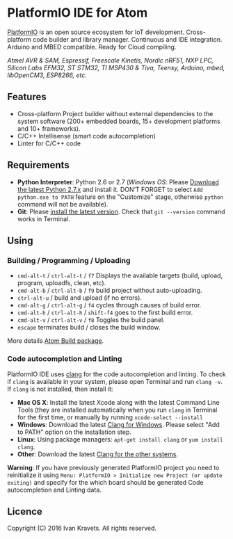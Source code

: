 # PlatformIO IDE for Atom

[PlatformIO](http://platformio.org/) is an open source ecosystem
for IoT development. Cross-platform code builder and library manager.
Continuous and IDE integration. Arduino and MBED compatible.
Ready for Cloud compiling.

*Atmel AVR & SAM, Espressif, Freescale Kinetis, Nordic nRF51, NXP LPC,
Silicon Labs EFM32, ST STM32, TI MSP430 & Tiva, Teensy, Arduino, mbed,
libOpenCM3, ESP8266, etc.*

## Features

* Cross-platform Project builder without external dependencies to the system software (200+ embedded boards, 15+ development platforms and 10+ frameworks).
* C/C++ Intellisense (smart code autocompletion)
* Linter for C/C++ code

## Requirements

* **Python Interpreter**: Python 2.6 or 2.7 (*Windows OS*: Please [Download the latest Python 2.7.x](https://www.python.org/downloads/)
  and install it. DON’T FORGET to select `Add python.exe to PATH` feature on
  the "Customize" stage, otherwise `python` command will not be available).
* **Git**: Please [install the latest version](https://git-scm.com/downloads).
  Check that `git --version` command works in Terminal.

## Using

### Building / Programming / Uploading

* `cmd-alt-t` / `ctrl-alt-t` / `f7` Displays the available targets (build, upload, program, uploadfs, clean, etc).
* `cmd-alt-b` / `ctrl-alt-b` / `f9` build project without auto-uploading.
* `ctrl-alt-u` / build and upload (if no errors).
* `cmd-alt-g` / `ctrl-alt-g` / `f4` cycles through causes of build error.
* `cmd-alt-h` / `ctrl-alt-h` / `shift-f4` goes to the first build error.
* `cmd-alt-v` / `ctrl-alt-v` / `f8` Toggles the build panel.
* `escape` terminates build / closes the build window.

More details [Atom Build package](https://atom.io/packages/build).

### Code autocompletion and Linting

PlatformIO IDE uses [clang](http://clang.llvm.org) for the code autocompletion
and linting. To check if `clang` is available in your system, please open
Terminal and run `clang -v`. If `clang` is not installed, then install it:

- **Mac OS X**: Install the latest Xcode along with the latest Command Line Tools
  (they are installed automatically when you run `clang` in Terminal for the
  first time, or manually by running `xcode-select --install`
- **Windows**: Download the latest [Clang for Windows](http://llvm.org/releases/download.html).
  Please select "Add to PATH" option on the installation step.
- **Linux**: Using package managers: `apt-get install clang` or `yum install clang`.
- **Other**: Download the latest [Clang for the other systems](http://llvm.org/releases/download.html).

**Warning**: If you have previously generated PlatformIO project you need to
reinitialize it using `Menu: PlatformIO > Initialize new Project (or update exiting)`
and specify for the which board should be generated Code autocompletion and Linting data.

## Licence

Copyright (C) 2016 Ivan Kravets. All rights reserved.
